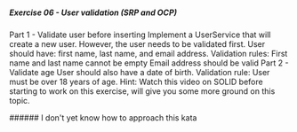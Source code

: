 ##### Exercise 06 - User validation (SRP and OCP)
Part 1 - Validate user before inserting
Implement a UserService that will create a new user. However, the user needs to be validated first. User should have: first name, last name, and email address. Validation rules:
First name and last name cannot be empty Email address should be valid
Part 2 - Validate age
User should also have a date of birth. Validation rule:
User must be over 18 years of age.
Hint: Watch this video on SOLID before starting to work on this exercise, will give you some more ground on this topic.

###### I don't yet know how to approach this kata
